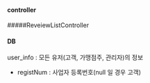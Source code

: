 #### controller

#####ReveiewListController

#### DB

user_info : 모든 유저(고객, 가맹점주, 관리자)의 정보

- registNum : 사업자 등록번호(null 일 경우 고객)